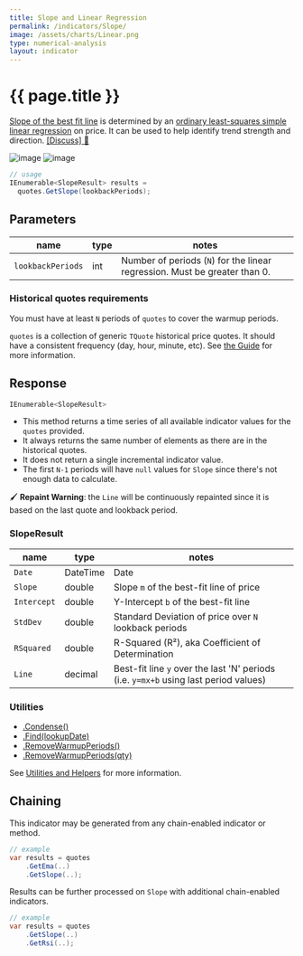```yaml
---
title: Slope and Linear Regression
permalink: /indicators/Slope/
image: /assets/charts/Linear.png
type: numerical-analysis
layout: indicator
---
```


# {{ page.title }}

[Slope of the best fit line](https://school.stockcharts.com/doku.php?id=technical_indicators:slope) is determined by an [ordinary least-squares simple linear regression](https://en.wikipedia.org/wiki/Simple_linear_regression) on price.  It can be used to help identify trend strength and direction.
[[Discuss] :speech_balloon:]({{site.github.repository_url}}/discussions/241 "Community discussion about this indicator")

![image]({{site.baseurl}}/assets/charts/Linear.png)
![image]({{site.baseurl}}/assets/charts/Slope.png)

```csharp
// usage
IEnumerable<SlopeResult> results =
  quotes.GetSlope(lookbackPeriods);
```

## Parameters

| name | type | notes
| -- |-- |--
| `lookbackPeriods` | int | Number of periods (`N`) for the linear regression.  Must be greater than 0.

### Historical quotes requirements

You must have at least `N` periods of `quotes` to cover the warmup periods.

`quotes` is a collection of generic `TQuote` historical price quotes.  It should have a consistent frequency (day, hour, minute, etc).  See [the Guide]({{site.baseurl}}/guide/#historical-quotes) for more information.

## Response

```csharp
IEnumerable<SlopeResult>
```

- This method returns a time series of all available indicator values for the `quotes` provided.
- It always returns the same number of elements as there are in the historical quotes.
- It does not return a single incremental indicator value.
- The first `N-1` periods will have `null` values for `Slope` since there's not enough data to calculate.

:paintbrush: **Repaint Warning**: the `Line` will be continuously repainted since it is based on the last quote and lookback period.

### SlopeResult

| name | type | notes
| -- |-- |--
| `Date` | DateTime | Date
| `Slope` | double | Slope `m` of the best-fit line of price
| `Intercept` | double | Y-Intercept `b` of the best-fit line
| `StdDev` | double | Standard Deviation of price over `N` lookback periods
| `RSquared` | double | R-Squared (R&sup2;), aka Coefficient of Determination
| `Line` | decimal | Best-fit line `y` over the last 'N' periods (i.e. `y=mx+b` using last period values)

### Utilities

- [.Condense()]({{site.baseurl}}/utilities#condense)
- [.Find(lookupDate)]({{site.baseurl}}/utilities#find-indicator-result-by-date)
- [.RemoveWarmupPeriods()]({{site.baseurl}}/utilities#remove-warmup-periods)
- [.RemoveWarmupPeriods(qty)]({{site.baseurl}}/utilities#remove-warmup-periods)

See [Utilities and Helpers]({{site.baseurl}}/utilities#utilities-for-indicator-results) for more information.

## Chaining

This indicator may be generated from any chain-enabled indicator or method.

```csharp
// example
var results = quotes
    .GetEma(..)
    .GetSlope(..);
```

Results can be further processed on `Slope` with additional chain-enabled indicators.

```csharp
// example
var results = quotes
    .GetSlope(..)
    .GetRsi(..);
```
